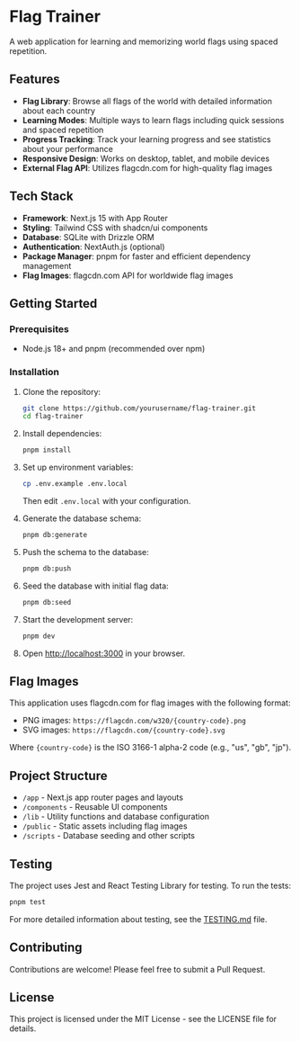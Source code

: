 # Flag Trainer

A web application for learning and memorizing world flags using spaced repetition.

## Features

- **Flag Library**: Browse all flags of the world with detailed information about each country
- **Learning Modes**: Multiple ways to learn flags including quick sessions and spaced repetition
- **Progress Tracking**: Track your learning progress and see statistics about your performance
- **Responsive Design**: Works on desktop, tablet, and mobile devices
- **External Flag API**: Utilizes flagcdn.com for high-quality flag images

## Tech Stack

- **Framework**: Next.js 15 with App Router
- **Styling**: Tailwind CSS with shadcn/ui components
- **Database**: SQLite with Drizzle ORM
- **Authentication**: NextAuth.js (optional)
- **Package Manager**: pnpm for faster and efficient dependency management
- **Flag Images**: flagcdn.com API for worldwide flag images

## Getting Started

### Prerequisites

- Node.js 18+ and pnpm (recommended over npm)

### Installation

1. Clone the repository:

   ```bash
   git clone https://github.com/yourusername/flag-trainer.git
   cd flag-trainer
   ```

2. Install dependencies:

   ```bash
   pnpm install
   ```

3. Set up environment variables:

   ```bash
   cp .env.example .env.local
   ```

   Then edit `.env.local` with your configuration.

4. Generate the database schema:

   ```bash
   pnpm db:generate
   ```

5. Push the schema to the database:

   ```bash
   pnpm db:push
   ```

6. Seed the database with initial flag data:

   ```bash
   pnpm db:seed
   ```

7. Start the development server:

   ```bash
   pnpm dev
   ```

8. Open [http://localhost:3000](http://localhost:3000) in your browser.

## Flag Images

This application uses flagcdn.com for flag images with the following format:

- PNG images: `https://flagcdn.com/w320/{country-code}.png`
- SVG images: `https://flagcdn.com/{country-code}.svg`

Where `{country-code}` is the ISO 3166-1 alpha-2 code (e.g., "us", "gb", "jp").

## Project Structure

- `/app` - Next.js app router pages and layouts
- `/components` - Reusable UI components
- `/lib` - Utility functions and database configuration
- `/public` - Static assets including flag images
- `/scripts` - Database seeding and other scripts

## Testing

The project uses Jest and React Testing Library for testing. To run the tests:

```bash
pnpm test
```

For more detailed information about testing, see the [TESTING.md](TESTING.md) file.

## Contributing

Contributions are welcome! Please feel free to submit a Pull Request.

## License

This project is licensed under the MIT License - see the LICENSE file for details.
